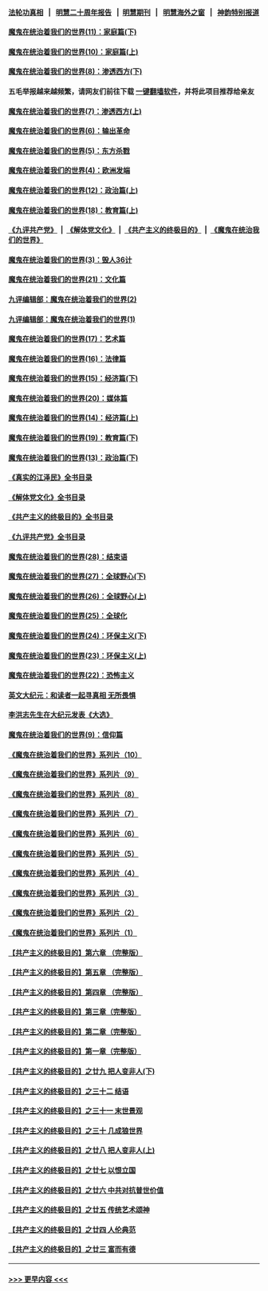 #### [法轮功真相](https://github.com/gfw-breaker/truth/blob/master/README.md?t=0) &nbsp;&nbsp;|&nbsp;&nbsp; [明慧二十周年报告](https://github.com/gfw-breaker/mh-reports/blob/master/README.md?t=0) &nbsp;&nbsp;|&nbsp;&nbsp;[明慧期刊](https://github.com/gfw-breaker/mh-qikan) &nbsp;&nbsp;|&nbsp;&nbsp; [明慧海外之窗](https://github.com/gfw-breaker/mh-news/blob/master/README.md?t=0) &nbsp;&nbsp;|&nbsp;&nbsp; [神韵特别报道](https://github.com/gfw-breaker/mh-news/blob/master/shenyun.md?t=0)
#### [魔鬼在统治着我们的世界(11)：家庭篇(下)](../pages/nsc422/n10440961.md?t=11302101) 
#### [魔鬼在统治着我们的世界(10)：家庭篇(上)](../pages/nsc422/n10435448.md?t=11302101) 
#### [魔鬼在统治着我们的世界(8)：渗透西方(下)](../pages/nsc422/n10429603.md?t=11302101) 
#### 五毛举报越来越频繁，请网友们前往下载 [一键翻墙软件](https://github.com/gfw-breaker/ssr-accounts)，并将此项目推荐给亲友
#### [魔鬼在统治着我们的世界(7)：渗透西方(上)](../pages/nsc422/n10426013.md?t=11302101) 
#### [魔鬼在统治着我们的世界(6)：输出革命](../pages/nsc422/n10421536.md?t=11302101) 
#### [魔鬼在统治着我们的世界(5)：东方杀戮](../pages/nsc422/n10417707.md?t=11302101) 
#### [魔鬼在统治着我们的世界(4)：欧洲发端](../pages/nsc422/n10414890.md?t=11302101) 
#### [魔鬼在统治着我们的世界(12)：政治篇(上)](../pages/nsc422/n10444576.md?t=11302101) 
#### [魔鬼在统治着我们的世界(18)：教育篇(上)](../pages/nsc422/n10526970.md?t=11302101) 
#### [《九评共产党》](https://github.com/begood0513/9ping.md/blob/master/README.md) &nbsp;|&nbsp; [《解体党文化》](../../../../jtdwh.md/blob/master/README.md)  &nbsp;|&nbsp; [《共产主义的终极目的》](../../../../gczydzjmd.md/blob/master/README.md) &nbsp;|&nbsp; [《魔鬼在统治我们的世界》](../../../../mgztzwmdsj.md/blob/master/README.md) 
#### [魔鬼在统治着我们的世界(3)：毁人36计](../pages/nsc422/n10411583.md?t=11302101) 
#### [魔鬼在统治着我们的世界(21)：文化篇](../pages/nsc422/n10597706.md?t=11302101) 
#### [九评编辑部：魔鬼在统治着我们的世界(2)](../pages/nsc422/n10410036.md?t=11302101) 
#### [九评编辑部：魔鬼在统治着我们的世界(1)](../pages/nsc422/n10406825.md?t=11302101) 
#### [魔鬼在统治着我们的世界(17)：艺术篇](../pages/nsc422/n10499093.md?t=11302101) 
#### [魔鬼在统治着我们的世界(16)：法律篇](../pages/nsc422/n10485969.md?t=11302101) 
#### [魔鬼在统治着我们的世界(15)：经济篇(下)](../pages/nsc422/n10469975.md?t=11302101) 
#### [魔鬼在统治着我们的世界(20)：媒体篇](../pages/nsc422/n10586579.md?t=11302101) 
#### [魔鬼在统治着我们的世界(14)：经济篇(上)](../pages/nsc422/n10457370.md?t=11302101) 
#### [魔鬼在统治着我们的世界(19)：教育篇(下)](../pages/nsc422/n10564808.md?t=11302101) 
#### [魔鬼在统治着我们的世界(13)：政治篇(下)](../pages/nsc422/n10448270.md?t=11302101) 
#### [《真实的江泽民》全书目录](../pages/nsc422/n13721399.md?t=11302101) 
#### [《解体党文化》全书目录](../pages/nsc422/n13721157.md?t=11302101) 
#### [《共产主义的终极目的》全书目录](../pages/nsc422/n13721048.md?t=11302101) 
#### [《九评共产党》全书目录](../pages/nsc422/n13708085.md?t=11302101) 
#### [魔鬼在统治着我们的世界(28)：结束语](../pages/nsc422/n10936246.md?t=11302101) 
#### [魔鬼在统治着我们的世界(27)：全球野心(下)](../pages/nsc422/n10928319.md?t=11302101) 
#### [魔鬼在统治着我们的世界(26)：全球野心(上)](../pages/nsc422/n10900318.md?t=11302101) 
#### [魔鬼在统治着我们的世界(25)：全球化](../pages/nsc422/n10788205.md?t=11302101) 
#### [魔鬼在统治着我们的世界(24)：环保主义(下)](../pages/nsc422/n10695307.md?t=11302101) 
#### [魔鬼在统治着我们的世界(23)：环保主义(上)](../pages/nsc422/n10688613.md?t=11302101) 
#### [魔鬼在统治着我们的世界(22)：恐怖主义](../pages/nsc422/n10614727.md?t=11302101) 
#### [英文大纪元：和读者一起寻真相 无所畏惧](../pages/nsc422/n12542027.md?t=11302101) 
#### [李洪志先生在大纪元发表《大选》](../pages/nsc422/n12534746.md?t=11302101) 
#### [魔鬼在统治着我们的世界(9)：信仰篇](../pages/nsc422/n10432159.md?t=11302101) 
#### [《魔鬼在统治着我们的世界》系列片（10）](../pages/nsc422/n12292670.md?t=11302101) 
#### [《魔鬼在统治着我们的世界》系列片（9）](../pages/nsc422/n12290859.md?t=11302101) 
#### [《魔鬼在统治着我们的世界》系列片（8）](../pages/nsc422/n12287445.md?t=11302101) 
#### [《魔鬼在统治着我们的世界》系列片（7）](../pages/nsc422/n12283425.md?t=11302101) 
#### [《魔鬼在统治着我们的世界》系列片（6）](../pages/nsc422/n12282314.md?t=11302101) 
#### [《魔鬼在统治着我们的世界》系列片（5）](../pages/nsc422/n12281419.md?t=11302101) 
#### [《魔鬼在统治着我们的世界》系列片（4）](../pages/nsc422/n12274024.md?t=11302101) 
#### [《魔鬼在统治着我们的世界》系列片（3）](../pages/nsc422/n12271322.md?t=11302101) 
#### [《魔鬼在统治着我们的世界》系列片（2）](../pages/nsc422/n12269049.md?t=11302101) 
#### [《魔鬼在统治着我们的世界》系列片（1）](../pages/nsc422/n12267575.md?t=11302101) 
#### [【共产主义的终极目的】第六章 （完整版）](../pages/nsc422/n11428913.md?t=11302101) 
#### [【共产主义的终极目的】第五章 （完整版）](../pages/nsc422/n11428912.md?t=11302101) 
#### [【共产主义的终极目的】第四章 （完整版）](../pages/nsc422/n11428907.md?t=11302101) 
#### [【共产主义的终极目的】第三章（完整版）](../pages/nsc422/n11428848.md?t=11302101) 
#### [【共产主义的终极目的】第二章（完整版）](../pages/nsc422/n11428831.md?t=11302101) 
#### [【共产主义的终极目的】第一章（完整版）](../pages/nsc422/n11417651.md?t=11302101) 
#### [【共产主义的终极目的】之廿九 把人变非人(下)](../pages/nsc422/n11344140.md?t=11302101) 
#### [【共产主义的终极目的】之三十二 结语](../pages/nsc422/n11360535.md?t=11302101) 
#### [【共产主义的终极目的】之三十一 末世景观](../pages/nsc422/n11351129.md?t=11302101) 
#### [【共产主义的终极目的】之三十 几成狼世界](../pages/nsc422/n11348280.md?t=11302101) 
#### [【共产主义的终极目的】之廿八 把人变非人(上)](../pages/nsc422/n11340492.md?t=11302101) 
#### [【共产主义的终极目的】之廿七 以恨立国](../pages/nsc422/n11336944.md?t=11302101) 
#### [【共产主义的终极目的】之廿六 中共对抗普世价值](../pages/nsc422/n11324785.md?t=11302101) 
#### [【共产主义的终极目的】之廿五 传统艺术颂神](../pages/nsc422/n11296396.md?t=11302101) 
#### [【共产主义的终极目的】之廿四 人伦典范](../pages/nsc422/n11296397.md?t=11302101) 
#### [【共产主义的终极目的】之廿三 富而有德](../pages/nsc422/n11283598.md?t=11302101) 

----
#### [ >>> 更早内容 <<< ](../indexes/nsc422-earlier.md)
